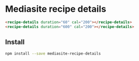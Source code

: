 # Mediasite recipe details

```html
<recipe-details duration="60" cal="200"></recipe-details>
<recipe-details duration="600" cal="200"></recipe-details>
```

## Install

```bash
npm install --save mediasite-recipe-details
```
